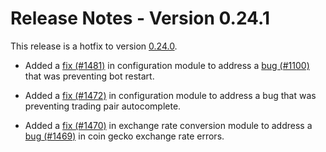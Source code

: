# Release Notes - Version 0.24.1

This release is a hotfix to version [0.24.0](/release-notes/0.24.0).

* Added a [fix (#1481)](https://github.com/CoinAlpha/hummingbot/pull/1481) in configuration module to address a [bug (#1100)](https://github.com/CoinAlpha/hummingbot/issues/1473) that was preventing bot restart.

* Added a [fix (#1472)](https://github.com/CoinAlpha/hummingbot/pull/1472) in configuration module to address a bug that was preventing trading pair autocomplete.

* Added a [fix (#1470)](https://github.com/CoinAlpha/hummingbot/pull/1470) in exchange rate conversion module to address a [bug (#1469)](https://github.com/CoinAlpha/hummingbot/issues/1469) in coin gecko exchange rate errors.
